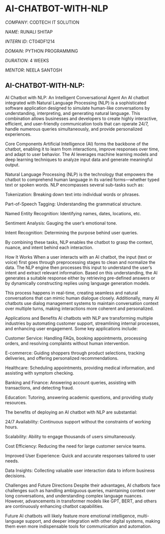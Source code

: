 # AI-CHATBOT-WITH-NLP

*COMPANY*: CODTECH IT SOLUTION

*NAME*: RUNALI SHITAP

*INTERN ID*: CT04DF1214

*DOMAIN*: PYTHON PROGRAMMING

*DURATION*: 4 WEEKS

*MENTOR*: NEELA SANTOSH

##  AI-CHATBOT-WITH-NLP:
AI Chatbot with NLP: An Intelligent Conversational Agent
An AI chatbot integrated with Natural Language Processing (NLP) is a sophisticated software application designed to simulate human-like conversations by understanding, interpreting, and generating natural language. This combination allows businesses and developers to create highly interactive, efficient, and user-friendly communication tools that can operate 24/7, handle numerous queries simultaneously, and provide personalized experiences.

Core Components
Artificial Intelligence (AI) forms the backbone of the chatbot, enabling it to learn from interactions, improve responses over time, and adapt to user behavior. The AI leverages machine learning models and deep learning techniques to analyze input data and generate meaningful output.

Natural Language Processing (NLP) is the technology that empowers the chatbot to comprehend human language in its varied forms—whether typed text or spoken words. NLP encompasses several sub-tasks such as:

Tokenization: Breaking down text into individual words or phrases.

Part-of-Speech Tagging: Understanding the grammatical structure.

Named Entity Recognition: Identifying names, dates, locations, etc.

Sentiment Analysis: Gauging the user’s emotional tone.

Intent Recognition: Determining the purpose behind user queries.

By combining these tasks, NLP enables the chatbot to grasp the context, nuance, and intent behind each interaction.

How It Works
When a user interacts with an AI chatbot, the input (text or voice) first goes through preprocessing stages to clean and normalize the data. The NLP engine then processes this input to understand the user’s intent and extract relevant information. Based on this understanding, the AI generates a suitable response either by retrieving pre-defined answers or by dynamically constructing replies using language generation models.

This process happens in real-time, creating seamless and natural conversations that can mimic human dialogue closely. Additionally, many AI chatbots use dialog management systems to maintain conversation context over multiple turns, making interactions more coherent and personalized.

Applications and Benefits
AI chatbots with NLP are transforming multiple industries by automating customer support, streamlining internal processes, and enhancing user engagement. Some key applications include:

Customer Service: Handling FAQs, booking appointments, processing orders, and resolving complaints without human intervention.

E-commerce: Guiding shoppers through product selections, tracking deliveries, and offering personalized recommendations.

Healthcare: Scheduling appointments, providing medical information, and assisting with symptom checking.

Banking and Finance: Answering account queries, assisting with transactions, and detecting fraud.

Education: Tutoring, answering academic questions, and providing study resources.

The benefits of deploying an AI chatbot with NLP are substantial:

24/7 Availability: Continuous support without the constraints of working hours.

Scalability: Ability to engage thousands of users simultaneously.

Cost Efficiency: Reducing the need for large customer service teams.

Improved User Experience: Quick and accurate responses tailored to user needs.

Data Insights: Collecting valuable user interaction data to inform business decisions.

Challenges and Future Directions
Despite their advantages, AI chatbots face challenges such as handling ambiguous queries, maintaining context over long conversations, and understanding complex language nuances. However, advancements in transformer models like GPT, BERT, and others are continuously enhancing chatbot capabilities.

Future AI chatbots will likely feature more emotional intelligence, multi-language support, and deeper integration with other digital systems, making them even more indispensable tools for communication and automation.
